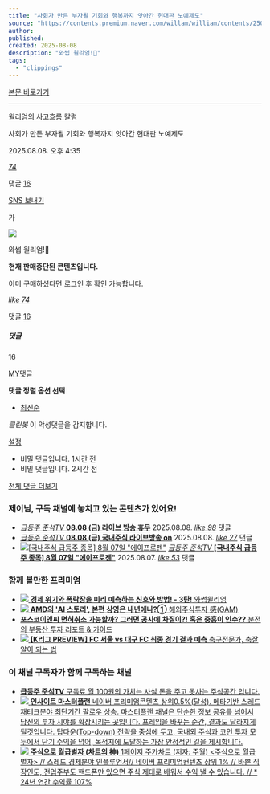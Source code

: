 ```yaml
---
title: "사회가 만든 부자될 기회와 행복까지 앗아간 현대판 노예제도"
source: "https://contents.premium.naver.com/willam/william/contents/250808163500389cz"
author:
published:
created: 2025-08-08
description: "와썹 윌리엄!🥭"
tags:
  - "clippings"
---
```

[본문 바로가기](https://contents.premium.naver.com/willam/william/contents/#ct)

---

[윌리엄의 사고흐름 칼럼](https://contents.premium.naver.com/willam/william/contents?categoryId=19830cc341d000mn0)

사회가 만든 부자될 기회와 행복까지 앗아간 현대판 노예제도

2025.08.08. 오후 4:35

[*74*](https://contents.premium.naver.com/willam/william/contents/#)

댓글 [16](https://contents.premium.naver.com/willam/william/comment/250808163500389cz)

[SNS 보내기](https://contents.premium.naver.com/willam/william/contents/#)

가

![](https://scs-phinf.pstatic.net/MjAyNTA4MDhfNjEg/MDAxNzU0NjE0Njc4MjA4.MFwTgmpVN8tHJJwt8CLE22xC09gpkvZSQCUUVvYTPrMg.hG_pv6BFrssMBpweFhJJAyXDHagW4zDSuQipTQSCWZkg.PNG/KakaoTalk_20250722_152343126.png?type=w800)

와썹 윌리엄!🥭

**현재 판매중단된 콘텐츠입니다.**

이미 구매하셨다면 로그인 후 확인 가능합니다.

[*like* *74*](https://contents.premium.naver.com/willam/william/contents/#)

댓글 [16](https://contents.premium.naver.com/willam/william/comment/250808163500389cz)

##### 댓글

16

[MY댓글](https://contents.premium.naver.com/willam/william/contents/#)

**댓글 정렬 옵션 선택**

- [최신순](https://contents.premium.naver.com/willam/william/contents/#)

*클린봇* 이 악성댓글을 감지합니다.

[설정](https://contents.premium.naver.com/willam/william/contents/#)

- 비밀 댓글입니다.
	1시간 전
- 비밀 댓글입니다.
	2시간 전

[전체 댓글 더보기](https://contents.premium.naver.com/willam/william/contents/#)

### 제이님, 구독 채널에 놓치고 있는 콘텐츠가 있어요!

- [
	*급등주 준석TV*
	**08.08 (금) 라이브 방송 휴무**](https://contents.premium.naver.com/junseokstock/junseok/contents/250808222035830eh)
	2025.08.08.
	[*like* *98*](https://contents.premium.naver.com/willam/william/contents/#)
	댓글
- [
	*급등주 준석TV*
	**08.08 (금) 국내주식 라이브방송 on**](https://contents.premium.naver.com/junseokstock/junseok/contents/250808105516872ug)
	2025.08.08.
	[*like* *27*](https://contents.premium.naver.com/willam/william/contents/#)
	댓글
- [![[국내주식 급등주 종목] 8월 07일 "에이프로젠"](https://scs-phinf.pstatic.net/MjAyNTA4MDdfMjY0/MDAxNzU0NTMyMzIxMTY3.JijOGjYl6BSxGqjSgO83iBwljVavWmR912PVmc3H8ygg.fRU0sxtyFtJtlSSuhHVIK-eEvx7B9Bd8dpIPGGlAaEIg.PNG/image%7Cpremium%7Cthumbnail%7Cjunseokstock_junseok%7C2025%7C08%7C07%7C1754532321141.png?type=nfs260_260)](https://contents.premium.naver.com/junseokstock/junseok/contents/250807110526545kh)
	[
	*급등주 준석TV*
	**\[국내주식 급등주 종목\] 8월 07일 "에이프로젠"**](https://contents.premium.naver.com/junseokstock/junseok/contents/250807110526545kh)
	2025.08.07.
	[*like* *53*](https://contents.premium.naver.com/willam/william/contents/#)
	댓글

### 함께 볼만한 프리미엄

- [![](https://scs-phinf.pstatic.net/MjAyNTA4MDZfMjYg/MDAxNzU0NDQ2MDIyMDUx.IyBY2ld75J-kLTAu0WM0Vh6FQkAodGfjBngwW1Hxg9gg.8o8Nj6WP1P2nQuFVN-4bvdOme5yPS_Wt6lltig33WcQg.PNG/%EC%9C%8C%EB%A6%AC%EC%97%84%EC%9D%98_%EB%B9%84%EB%B0%80_%EB%A7%A4%EB%89%B4%EC%96%BC.png?type=nfs324_216)
	**경제 위기와 폭락장을 미리 예측하는 신호와 방법! - 3탄!**
	와썹윌리엄
	](https://contents.premium.naver.com/willam/william/contents/250806115423462eo?from=news_arp_in_cp)
- [![](https://scs-phinf.pstatic.net/MjAyNTA4MDZfNjQg/MDAxNzU0NDQ3MjYyNjkz.cBXMa64SRxm7KtTG9fZrdrkGKR37u3SHZIL5LMTC918g.FXgFZgSI1x43gTk0Y1zBLymV2YkACGMfs9B_rULYeA0g.JPEG/AMD_%EC%A3%BC%EA%B0%80_5%EB%85%84_%EC%B6%94%EC%9D%B4_%EC%9E%90%EB%A3%8C=%EC%BD%94%EC%9D%B4%ED%95%80.jpg?type=nfs324_216)
	**AMD의 'AI 스토리', 본편 상영은 내년에나?①**
	해외주식투자 感(GAM)
	](https://contents.premium.naver.com/gam/money/contents/250806112846501hb?from=news_arp_global)
- [
	**포스코이앤씨 면허취소 가능할까? 그러면 공사에 차질이?! 혹은 중흥이 인수??**
	분전의 부동산 투자 리포트 & 가이드
	](https://contents.premium.naver.com/boonjunacademy/boonjun/contents/250806221255983je?from=news_arp_global)
- [![](https://scs-phinf.pstatic.net/MjAyNTA1MDJfMjk2/MDAxNzQ2MTg2MjQ3NTYw.YRLPytv05Tg4W3EM-QjVC2iOkWzMIRJVKCXHHU0z9KIg.yiz-hD9tRH0838Z9F1FQVuHCkPV8PGeIvV5EA_eWOocg.JPEG/%EB%8C%80%ED%95%9C%EB%AF%BC%EA%B5%AD.jpg?type=nfs324_216)
	**\[K리그 PREVIEW\] FC 서울 vs 대구 FC 최종 경기 결과 예측**
	축구전문가, 축잘알이 되는 법
	](https://contents.premium.naver.com/footballanalyst/soocermaster/contents/250808090925239wr?from=news_arp_global)

### 이 채널 구독자가 함께 구독하는 채널

- [
	**급등주 준석TV**
	구독료 월 100원의 가치는 사실 돈을 주고 못사는 주식공간 입니다.
	](https://contents.premium.naver.com/junseokstock/junseok)
- [![](https://scs-phinf.pstatic.net/MjAyNDEyMzBfMTQ2/MDAxNzM1NTQ3MTY0ODA4.PBnWiBKAgsOiFyGgeiWcRxwe2yOHb7n52qSsVBIqtBwg.6mcrq_uMBg6nnrcDrDR7I2o5ukioDnVEyXwju-Htsvkg.PNG/image%7Cpremium%7Cchannel%7Cinsightstrader%7C2024%7C12%7C30%7C1735547164794.png?type=nfs200_200)
	**인사이트 마스터플랜**
	네이버 프리미엄콘텐츠 상위0.5%(달성). 메타기반 스레드 재테크분야 최단기간 팔로우 상승. 마스터플랜 채널은 단순한 정보 공유를 넘어서 당신의 투자 시야를 확장시키는 곳입니다. 프레임을 바꾸는 순간, 결과도 달라지게 될것입니다. 탑다운(Top-down) 전략을 중심에 두고, 국내외 주식과 코인 투자 모두에서 단기 수익을 넘어, 목적지에 도달하는 가장 안정적인 길을 제시합니다.
	](https://contents.premium.naver.com/insightstrader/insight)
- [![](https://scs-phinf.pstatic.net/MjAyMzA5MTFfMTI5/MDAxNjk0NDM2OTMyNzY1.hvG8nBMmfuJeouq6uJPYVqkVLCDbslEnPF32h-lLWW8g.miSy2wVq1FyOxT7m6eKy9eCi3kr8DnSdqmFcHMhUDZ0g.JPEG/image%7Cpremium%7Cchannel%7Csalarymoney%7C2023%7C09%7C11%7C1694436932699.jpg?type=nfs200_200)
	**주식으로 월급벌자 (차트의 神)**
	1페이지 주가차트 (저자: 주월) <주식으로 월급벌자> // 스레드 경제분야 인플루언서// 네이버 프리미엄컨텐츠 상위 1% // 바쁜 직장인도, 전업주부도 핸드폰만 있으면 주식 제대로 배워서 수익 낼 수 있습니다. // \* 24년 연간 수익률 107%
	](https://contents.premium.naver.com/salarymoney/moneystock)